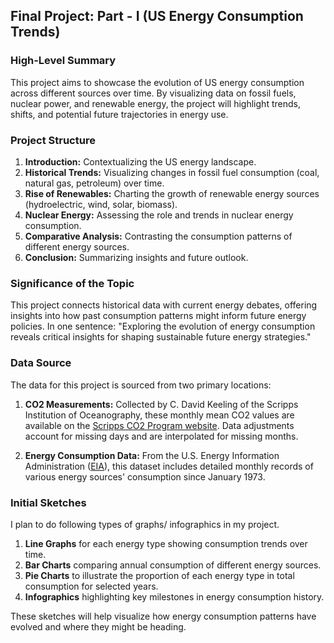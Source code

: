 ## Final Project: Part - I (US Energy Consumption Trends)

### High-Level Summary
This project aims to showcase the evolution of US energy consumption across different sources over time. By visualizing data on fossil fuels, nuclear power, and renewable energy, the project will highlight trends, shifts, and potential future trajectories in energy use.

### Project Structure
1. **Introduction:** Contextualizing the US energy landscape.
2. **Historical Trends:** Visualizing changes in fossil fuel consumption (coal, natural gas, petroleum) over time.
3. **Rise of Renewables:** Charting the growth of renewable energy sources (hydroelectric, wind, solar, biomass).
4. **Nuclear Energy:** Assessing the role and trends in nuclear energy consumption.
5. **Comparative Analysis:** Contrasting the consumption patterns of different energy sources.
6. **Conclusion:** Summarizing insights and future outlook.

### Significance of the Topic
This project connects historical data with current energy debates, offering insights into how past consumption patterns might inform future energy policies. In one sentence: "Exploring the evolution of energy consumption reveals critical insights for shaping sustainable future energy strategies."

### Data Source
The data for this project is sourced from two primary locations:

1. **CO2 Measurements:** Collected by C. David Keeling of the Scripps Institution of Oceanography, these monthly mean CO2 values are available on the [Scripps CO2 Program website](http://scrippsco2.ucsd.edu/data/atmospheric_co2). Data adjustments account for missing days and are interpolated for missing months.

2. **Energy Consumption Data:** From the U.S. Energy Information Administration ([EIA](https://www.eia.gov/totalenergy/data/monthly/dataunits.php)), this dataset includes detailed monthly records of various energy sources' consumption since January 1973.

### Initial Sketches
I plan to do following types of graphs/ infographics in my project.

1. **Line Graphs** for each energy type showing consumption trends over time.
2. **Bar Charts** comparing annual consumption of different energy sources.
3. **Pie Charts** to illustrate the proportion of each energy type in total consumption for selected years.
4. **Infographics** highlighting key milestones in energy consumption history.

These sketches will help visualize how energy consumption patterns have evolved and where they might be heading.
